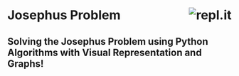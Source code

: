 # Josephus Problem [<img align="right" alt="repl.it" src="https://img.shields.io/badge/Run_On_Repl.it-667881?style=for-the-badge&logo=repl.it&logoColor=white" />](https://repl.it/@SKCoding/Josephus#Josephus.py)
## Solving the Josephus Problem using Python Algorithms with Visual Representation and Graphs!

